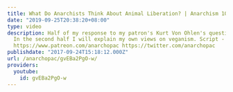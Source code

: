 ```yaml
---
title: What Do Anarchists Think About Animal Liberation? | Anarchism 101
date: "2019-09-25T20:38:20+08:00"
type: video
description: Half of my response to my patron's Kurt Von Ohlen's question on veganism.
  In the second half I will explain my own views on veganism. Script - https://anarchopac.wordpress.com/2017/09/24/what-do-anarchists-think-about-animal-liberation/
  https://www.patreon.com/anarchopac https://twitter.com/anarchopac
publishdate: "2017-09-24T15:18:12.000Z"
url: /anarchopac/gvEBa2PgO-w/
providers:
  youtube:
    id: gvEBa2PgO-w
---
```

